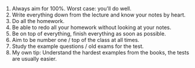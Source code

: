 1. Always aim for 100%. Worst case: you'll do well. 
2. Write everything down from the lecture and know your notes by heart. 
3. Do all the homework. 
4. Be able to redo all your homework without looking at your notes. 
5. Be on top of everything, finish everything as soon as possible. 
6. Aim to be number one / top of the class at all times. 
7. Study the example questions / old exams for the test. 
8. My own tip: Understand the hardest examples from the books, the tests are usually easier.